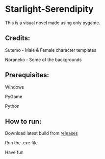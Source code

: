 # Starlight-Serendipity
This is a visual novel made using only pygame.

## Credits:

Sutemo - Male & Female character templates

Noraneko - Some of the backgrounds

## Prerequisites:

Windows

PyGame

Python

## How to run:

Download latest build from [releases](https://github.com/Ronald-tru/Starlight-Serendipity/releases)

Run the .exe file

Have fun
